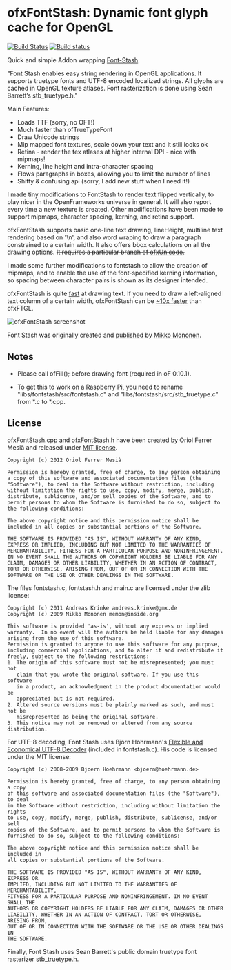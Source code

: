 # ofxFontStash: Dynamic font glyph cache for OpenGL

[![Build Status](https://travis-ci.org/armadillu/ofxFontStash.svg?branch=master)](https://travis-ci.org/armadillu/ofxFontStash)
[![Build status](https://ci.appveyor.com/api/projects/status/0cne779u0mdp8mvp/branch/master?svg=true)](https://ci.appveyor.com/project/armadillu/ofxremoteui/branch/master)

Quick and simple Addon wrapping [Font-Stash](https://github.com/akrinke/Font-Stash). 

"Font Stash enables easy string rendering in OpenGL applications. It supports truetype fonts and UTF-8 encoded localized strings. All glyphs are cached in OpenGL texture atlases. Font rasterization is done using Sean Barrett’s stb_truetype.h."

Main Features:

* Loads TTF (sorry, no OFT!)
* Much faster than ofTrueTypeFont
* Draw Unicode strings
* Mip mapped font textures, scale down your text and it still looks ok
* Retina - render the tex atlases at higher internal DPI - nice with mipmaps!
* Kerning, line height and intra-character spacing
* Flows paragraphs in boxes, allowing you to limit the number of lines
* Shitty & confusing api (sorry, I add new stuff when I need it!)

I made tiny modifications to FontStash to render text flipped vertically, to play nicer in the OpenFrameworks universe in general. It will also report every time a new texture is created. Other modifications have been made to support mipmaps, character spacing, kerning, and retina support.

ofxFontStash supports basic one-line text drawing, lineHeight, multiline text rendering based on '\n', and also word wraping to draw a paragraph constrained to a certain width. It also offers bbox calculations on all the drawing options. ~~It requires a particular branch of [ofxUnicode](https://github.com/local-projects/ofxUnicode/tree/ofxFontStash).~~

I made some further modifications to fontstash to allow the creation of mipmaps, and to enable the use of the font-specified kerning information, so spacing between character pairs is shown as its designer intended.

ofxFontStash is quite [fast](http://www.flickr.com/photos/armadillu/7268071284/sizes/o/in/photostream/) at drawing text. If you need to draw a left-aligned text column of a certain width, ofxFontStash can be [~10x faster](http://www.flickr.com/photos/armadillu/9574047566/sizes/o/in/photostream/) than ofxFTGL.

![ofxFontStash screenshot](http://farm8.staticflickr.com/7421/9573999560_aa8c876d15_o.png)

Font Stash was originally created and [published](http://digestingduck.blogspot.com/2009/08/font-stash.html) by [Mikko Mononen](http://digestingduck.blogspot.com).

## Notes

* Please call ofFill(); before drawing font (required in oF 0.10.1).

* To get this to work on a Raspberry Pi, you need to rename "libs/fontstash/src/fontstash.c" and "libs/fontstash/src/stb_truetype.c" from *.c to *.cpp.

## License

ofxFontStash.cpp and ofxFontStash.h have been created by Oriol Ferrer Mesià and released under [MIT license](http://www.opensource.org/licenses/mit-license.php).

	Copyright (c) 2012 Oriol Ferrer Mesià
	
	Permission is hereby granted, free of charge, to any person obtaining a copy of this software and associated documentation files (the "Software"), to deal in the Software without restriction, including without limitation the rights to use, copy, modify, merge, publish, distribute, sublicense, and/or sell copies of the Software, and to permit persons to whom the Software is furnished to do so, subject to the following conditions:
	
	The above copyright notice and this permission notice shall be included in all copies or substantial portions of the Software.
	
	THE SOFTWARE IS PROVIDED "AS IS", WITHOUT WARRANTY OF ANY KIND, EXPRESS OR IMPLIED, INCLUDING BUT NOT LIMITED TO THE WARRANTIES OF MERCHANTABILITY, FITNESS FOR A PARTICULAR PURPOSE AND NONINFRINGEMENT. IN NO EVENT SHALL THE AUTHORS OR COPYRIGHT HOLDERS BE LIABLE FOR ANY CLAIM, DAMAGES OR OTHER LIABILITY, WHETHER IN AN ACTION OF CONTRACT, TORT OR OTHERWISE, ARISING FROM, OUT OF OR IN CONNECTION WITH THE SOFTWARE OR THE USE OR OTHER DEALINGS IN THE SOFTWARE.

The files fontstash.c, fontstash.h and main.c are licensed under the zlib license:

    Copyright (c) 2011 Andreas Krinke andreas.krinke@gmx.de
    Copyright (c) 2009 Mikko Mononen memon@inside.org

    This software is provided 'as-is', without any express or implied
    warranty.  In no event will the authors be held liable for any damages
    arising from the use of this software.
    Permission is granted to anyone to use this software for any purpose,
    including commercial applications, and to alter it and redistribute it
    freely, subject to the following restrictions:
    1. The origin of this software must not be misrepresented; you must not
       claim that you wrote the original software. If you use this software
       in a product, an acknowledgment in the product documentation would be
       appreciated but is not required.
    2. Altered source versions must be plainly marked as such, and must not be
       misrepresented as being the original software.
    3. This notice may not be removed or altered from any source distribution.

For UTF-8 decoding, Font Stash uses Björn Höhrmann's [Flexible and Economical UTF-8 Decoder](http://bjoern.hoehrmann.de/utf-8/decoder/dfa/) (included in fontstash.c).
His code is licensed under the MIT license:

    Copyright (c) 2008-2009 Bjoern Hoehrmann <bjoern@hoehrmann.de>

    Permission is hereby granted, free of charge, to any person obtaining a copy
    of this software and associated documentation files (the "Software"), to deal
    in the Software without restriction, including without limitation the rights
    to use, copy, modify, merge, publish, distribute, sublicense, and/or sell
    copies of the Software, and to permit persons to whom the Software is
    furnished to do so, subject to the following conditions:

    The above copyright notice and this permission notice shall be included in
    all copies or substantial portions of the Software.

    THE SOFTWARE IS PROVIDED "AS IS", WITHOUT WARRANTY OF ANY KIND, EXPRESS OR 
    IMPLIED, INCLUDING BUT NOT LIMITED TO THE WARRANTIES OF MERCHANTABILITY, 
    FITNESS FOR A PARTICULAR PURPOSE AND NONINFRINGEMENT. IN NO EVENT SHALL THE 
    AUTHORS OR COPYRIGHT HOLDERS BE LIABLE FOR ANY CLAIM, DAMAGES OR OTHER 
    LIABILITY, WHETHER IN AN ACTION OF CONTRACT, TORT OR OTHERWISE, ARISING FROM, 
    OUT OF OR IN CONNECTION WITH THE SOFTWARE OR THE USE OR OTHER DEALINGS IN 
    THE SOFTWARE.
    
Finally, Font Stash uses Sean Barrett's public domain truetype font rasterizer [stb_truetype.h](http://nothings.org/).

